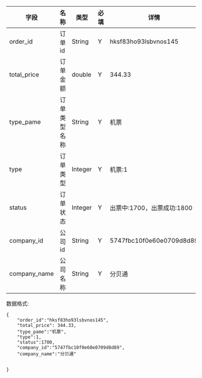 
字段|名称|类型|必填|详情
----|----|---|---|---
order_id|订单id|String| Y | hksf83ho93lsbvnos145
total_price|订单金额 | double| Y |344.33
type_pame|订单类型名称 |String| Y |机票
type |订单类型| Integer | Y |机票:1
status |订单状态|Integer| Y |出票中:1700，出票成功:1800
company_id |公司id|String| Y | 5747fbc10f0e60e0709d8d89
company_name| 公司名称|String|Y|分贝通



数据格式:


```
{
	"order_id":"hksf83ho93lsbvnos145",
	"total_price": 344.33,
	"type_pame":"机票",
	"type":1,
	"status":1700,
	"company_id":"5747fbc10f0e60e0709d8d89",
	"company_name":"分贝通"
	

}


```
